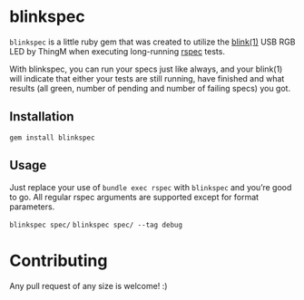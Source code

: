 # blinkspec

`blinkspec` is a little ruby gem that was created to utilize the [blink(1)](http://blink1.thingm.com/) USB RGB LED by ThingM when executing long-running [rspec](http://www.relishapp.com/rspec) tests.

With blinkspec, you can run your specs just like always, and your blink(1) will indicate that either your tests are still running, have finished and what results (all green, number of pending and number of failing specs) you got.

## Installation

`gem install blinkspec`

## Usage

Just replace your use of `bundle exec rspec` with `blinkspec` and you’re good to go. All regular rspec arguments are supported except for format parameters.

`blinkspec spec/`
`blinkspec spec/ --tag debug`

# Contributing

Any pull request of any size is welcome! :)